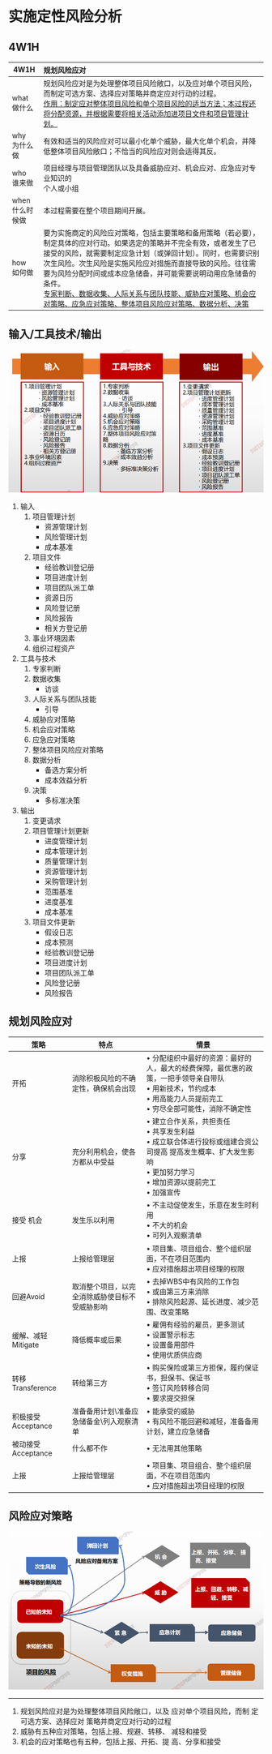 # 实施定性风险分析



## 4W1H

| 4W1H                | **规划风险应对**                                             |
| ------------------- | :----------------------------------------------------------- |
| what<br/>做什么     | 规划风险应对是为处理整体项目风险敞口，以及应对单个项目风险，而制定可选方案、选择应对策略并商定应对行动的过程。<br/><u>作用：制定应对整体项目风险和单个项目风险的适当方法；本过程还将分配资源，并根据需要将相关活动添加进项目文件和项目管理计划。</u> |
| why<br/>为什么做    | 有效和适当的风险应对可以最小化单个威胁，最大化单个机会，并降低整体项目风险敞口；不恰当的风险应对则会适得其反。 |
| who<br/>谁来做      | 项目经理与项目管理团队以及具备威胁应对、机会应对、应急应对专业知识的<br/>个人或小组 |
| when<br/>什么时候做 | 本过程需要在整个项目期间开展。                               |
| how<br/>如何做      | 要为实施商定的风险应对策略，包括主要策略和备用策略（若必要），制定具体的应对行动。如果选定的策略并不完全有效，或者发生了已接受的风险，就需要制定应急计划（或弹回计划）。同时，也需要识别次生风险。次生风险是实施风险应对措施而直接导致的风险。往往需要为风险分配时间或成本应急储备，并可能需要说明动用应急储备的条件。<br/><u>专家判断、数据收集、人际关系与团队技能、威胁应对策略、机会应对策略、应急应对策略、整体项目风险应对策略、数据分析、决策</u> |





## 输入/工具技术/输出

![image-20210401211405168](image/image-20210401211405168.png)



1. 输入
   1. 项目管理计划
      - 资源管理计划
      - 风险管理计划
      - 成本基准
   2. 项目文件
      - 经验教训登记册
      - 项目进度计划
      - 项目团队派工单
      - 资源日历
      - 风险登记册
      - 风险报告
      - 相关方登记册
   3. 事业环境因素
   4. 组织过程资产
2. 工具与技术
   1. 专家判断
   2. 数据收集
      - 访谈
   3. 人际关系与团队技能
      - 引导
   4. 威胁应对策略
   5. 机会应对策略
   6. 应急应对策略
   7. 整体项目风险应对策略
   8. 数据分析
      - 备选方案分析
      - 成本效益分析
   9. 决策
      - 多标准决策
3. 输出
   1. 变更请求
   2. 项目管理计划更新
      - 进度管理计划
      - 成本管理计划
      - 质量管理计划
      - 资源管理计划
      - 采购管理计划
      - 范围基准
      - 进度基准
      - 成本基准
   3. 项目文件更新
      - 假设日志
      - 成本预测
      - 经验教训登记册
      - 项目进度计划
      - 项目团队派工单
      - 风险登记册
      - 风险报告

## 规划风险应对

| 策略 | 特点 | 情景 |
| ---- | ---- | ---- |
|开拓 |消除积极风险的不确定性，确保机会出现|• 分配组织中最好的资源：最好的人，最大的经费保障，最优惠的政策，一把手领导亲自带队<br>• 用新技术，节约成本<br>• 用高能力人员提前完工<br>• 穷尽全部可能性，消除不确定性<br>|
|分享| 充分利用机会，使各方都从中受益|• 建立合作关系，共担责任<br>• 共享发生利益<br>• 成立联合体进行投标或组建合资公司提高 提高发生概率、扩大发生影响<br>• 更加努力学习<br>• 增加资源以提前完工<br>• 加强宣传<br>|
|接受 机会|发生乐以利用|• 不主动促使发生，乐意在发生时利用<br>• 不大的机会<br>• 可列入观察清单|
|上报| 上报给管理层| • 项目集、项目组合、整个组织层面，不在项目范围内<br>• 应对措施超出项目经理的权限|
|回避Avoid | 取消整个项目，以完全消除威胁使目标不受威胁影响|• 去掉WBS中有风险的工作包<br>• 或由第三方来消除<br>• 排除风险起源、延长进度、减少范围、改变策略|
| 缓解、减轻Mitigate | 降低概率或后果 | • 雇佣有经验的雇员，更多测试<br>• 设置警示标志<br>• 设置备用部件<br>• 使用优质供应商<br> |
|转移Transference |转给第三方|• 购买保险或第三方担保，履约保证书，担保书、保证书<br>• 签订风险转移合同<br>• 要求提交担保<br>|
|积极接受Acceptance|准备备用计划\准备应急储备金\列入观察清单|• 能承受的威胁<br>• 有风险不能回避和减轻，准备备用计划，建立应急储备|
| 被动接受Acceptance | 什么都不作 | • 无法用其他策略 |
| 上报 | 上报给管理层 | • 项目集、项目组合、整个组织层面，不在项目范围内<br>• 应对措施超出项目经理的权限 |

## 风险应对策略

![image-20210401212850105](image/image-20210401212850105.png)





----





1. 规划风险应对是为处理整体项目风险敞口，以及
应对单个项目风险，而制 定可选方案、选择应对
策略并商定应对行动的过程
2. 威胁有五种应对策略，包括上报、规避、转移、
减轻和接受
3. 机会的应对策略也有五种，包括上报、开拓、提
高、分享和接受